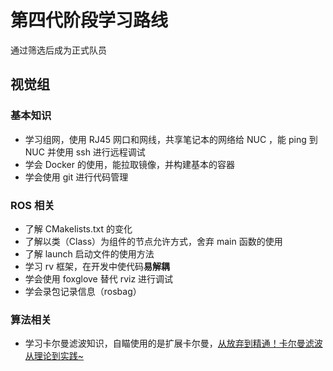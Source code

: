 # 第四代阶段学习路线

通过筛选后成为正式队员

## 视觉组

### 基本知识

- 学习组网，使用 RJ45 网口和网线，共享笔记本的网络给 NUC ，能 ping 到 NUC 并使用 ssh 进行远程调试
- 学会 Docker 的使用，能拉取镜像，并构建基本的容器
- 学会使用 git 进行代码管理

### ROS 相关

- 了解 CMakelists.txt 的变化
- 了解以类（Class）为组件的节点允许方式，舍弃 main 函数的使用
- 了解 launch 启动文件的使用方法
- 学习 rv 框架，在开发中使代码**易解耦**
- 学会使用 foxglove 替代 rviz 进行调试
- 学会录包记录信息（rosbag）

### 算法相关

- 学习卡尔曼滤波知识，自瞄使用的是扩展卡尔曼，[从放弃到精通！卡尔曼滤波从理论到实践~](https://www.bilibili.com/video/BV1Rh41117MT)
